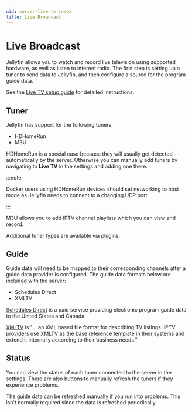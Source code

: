 ```yaml
---
uid: server-live-tv-index
title: Live Broadcast
---
```


# Live Broadcast

Jellyfin allows you to watch and record live television using supported hardware, as well as listen to internet radio. The first step is setting up a tuner to send data to Jellyfin, and then configure a source for the program guide data.

See the [Live TV setup guide](/docs/general/server/live-tv/setup-guide) for detailed instructions.

## Tuner

Jellyfin has support for the following tuners:

- HDHomeRun
- M3U

HDHomeRun is a special case because they will usually get detected automatically by the server. Otherwise you can manually add tuners by navigating to **Live TV** in the settings and adding one there.

:::note

Docker users using HDHomeRun devices should set networking to host mode as Jellyfin needs to connect to a changing UDP port.

:::

M3U allows you to add IPTV channel playlists which you can view and record.

Additional tuner types are available via plugins.

## Guide

Guide data will need to be mapped to their corresponding channels after a guide data provider is configured. The guide data formats below are included with the server:

- Schedules Direct
- XMLTV

[Schedules Direct](http://www.schedulesdirect.org) is a paid service providing electronic program guide data to the United States and Canada.

[XMLTV](http://wiki.xmltv.org/index.php/Main_Page) is "... an XML based file format for describing TV listings. IPTV providers use XMLTV as the base reference template in their systems and extend it internally according to their business needs."

## Status

You can view the status of each tuner connected to the server in the settings. There are also buttons to manually refresh the tuners if they experience problems.

The guide data can be refreshed manually if you run into problems. This isn't normally required since the data is refreshed periodically.
